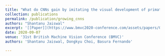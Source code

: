 ```yaml
---
title: "What do CNNs gain by imitating the visual development of primate infants?"
collection: publications
permalink: /publication/growing_cnns
authors: "Shantanu Jaiswal"
excerpt: '[[Paper]](https://www.bmvc2020-conference.com/assets/papers/0196.pdf) [[Suppl.(zip)]](https://www.bmvc2020-conference.com/assets/supp/0196_supp.zip) [[Code]](https://github.com/shantanuj/Imitating-primate-infant-visual-development-CNNs) [[Abstract (Cogsci 2020)]](https://www.cognitivesciencesociety.org/cogsci20/papers/0860/0860.pdf)'
date: 2020-09-07
venue: '31st British Machine Vision Conference (BMVC)'
authors: 'Shantanu Jaiswal, Dongkyu Choi, Basura Fernando'

---
```

